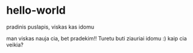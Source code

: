 # hello-world
pradinis puslapis, viskas kas idomu

man viskas nauja cia, bet pradekim!! Turetu buti ziauriai idomu :)
kaip cia veikia?
